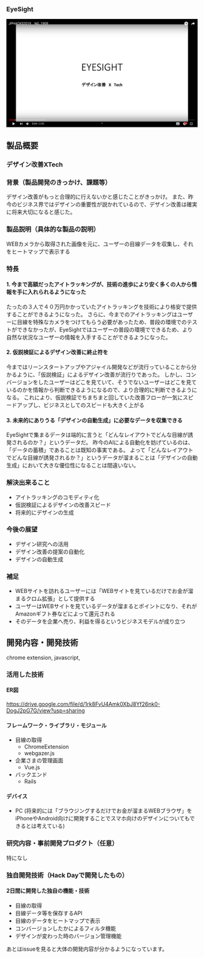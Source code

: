### EyeSight

[![EYESIGHT](image.png)](https://youtu.be/gI2lAtfPuaE)

## 製品概要
### デザイン改善XTech

### 背景（製品開発のきっかけ、課題等）
デザイン改善がもっと合理的に行えないかと感じたことがきっかけ。
また、昨今のビジネス界ではデザインの重要性が説かれているので、デザイン改善は確実に将来大切になると感じた。

### 製品説明（具体的な製品の説明）
WEBカメラから取得された画像を元に、ユーザーの目線データを収集し、それをヒートマップで表示する

### 特長
#### 1. 今まで高額だったアイトラッキングが、技術の進歩により安く多くの人から情報を手に入れられるようになった
たったの３人で４０万円かかっていたアイトラッキングを技術により格安で提供することができるようになった。
さらに、今までのアイトラッキングはユーザーに目線を特殊なカメラをつけてもらう必要があったため、普段の環境でのテストができなかったが、EyeSightではユーザーの普段の環境でできるため、より自然な状況なユーザーの情報を入手することができるようになった。

#### 2. 仮説検証によるデザイン改善に終止符を
今まではリーンスタートアップやアジャイル開発などが流行っていることから分かるように、「仮説検証」によるデザイン改善が流行りであった。
しかし、コンバージョンをしたユーザーはどこを見ていて、そうでないユーザーはどこを見ているのかを情報から判断できるようになるので、より合理的に判断できるようになる。
これにより、仮説検証でちまちまと回していた改善フローが一気にスピードアップし、ビジネスとしてのスピードも大きく上がる

#### 3. 未来的にありうる「デザインの自動生成」に必要なデータを収集できる
EyeSightで集まるデータは端的に言うと「どんなレイアウトでどんな目線が誘発されるのか？」というデータだ。
昨今のAIによる自動化を妨げているのは、「データの蓄積」であることは既知の事実である。
よって「どんなレイアウトでどんな目線が誘発されるか？」というデータが溜まることは「デザインの自動生成」において大きな優位性になることは間違いない。


### 解決出来ること
- アイトラッキングのコモディティ化
- 仮説検証によるデザインの改善スピード
- 将来的にデザインの生成


### 今後の展望
- デザイン研究への活用
- デザイン改善の提案の自動化
- デザインの自動生成


### 補足
* WEBサイトを訪れるユーザーには「WEBサイトを見ているだけでお金が溜まるクロム拡張」として提供する
* ユーザーはWEBサイトを見ているデータが溜まるとポイントになり、それがAmazonギフト券などによって還元される
* そのデータを企業へ売り、利益を得るというビジネスモデルが成り立つ

## 開発内容・開発技術

chrome extension, javascript, 

### 活用した技術
#### ER図
https://drive.google.com/file/d/1rk8FvU4Amk0XbJ8Yf26nk0-DogJ2pG7G/view?usp=sharing

#### フレームワーク・ライブラリ・モジュール
* 目線の取得
  * ChromeExtension
  * webgazer.js
* 企業さまの管理画面
  * Vue.js
* バックエンド
  * Rails 

#### デバイス
* PC
(将来的には「ブラウジングするだけでお金が溜まるWEBブラウザ」をiPhoneやAndroid向けに開発することでスマホ向けのデザインについてもできるとは考えている)

### 研究内容・事前開発プロダクト（任意）
特になし

### 独自開発技術（Hack Dayで開発したもの）
#### 2日間に開発した独自の機能・技術
* 目線の取得
* 目線データ等を保存するAPI
* 目線のデータをヒートマップで表示
* コンバージョンしたかによるフィルタ機能 
* デザインが変わった時のバージョン管理機能

あとはissueを見ると大体の開発内容が分かるようになっています。
